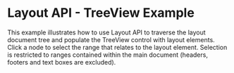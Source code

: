 # Layout API - TreeView Example


This example illustrates how to use Layout API to traverse the layout document tree and populate the TreeView control with layout elements.<br />Click a node to select the range that relates to the layout element. Selection is restricted to ranges contained within the main document (headers, footers and text boxes are excluded).

<br/>


